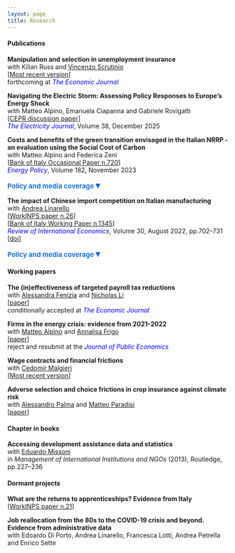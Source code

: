```yaml
---
layout: page
title: Research
---
```


#### Publications

**Manipulation and selection in unemployment insurance**  
with Kilian Russ and <a href="https://sites.google.com/view/vincenzoscrutinio/home">Vincenzo Scrutinio</a>  
[<a href="https://luca-citino.github.io/docs/targeted_ui-5.pdf">Most recent version</a>]  
forthcoming at <span style="color: blue;"><i>The Economic Journal</i></span>

**Navigating the Electric Storm: Assessing Policy Responses to Europe’s Energy Shock**  
with Matteo Alpino, Emanuela Ciapanna and Gabriele Rovigatti  
[<a href="https://cepr.org/system/files/publication-files/DP19981.pdf">CEPR discussion paper</a>]  
<span style="color: blue;"><i>The Electricity Journal</i></span>, Volume 38, December 2025

**Costs and benefits of the green transition envisaged in the Italian NRRP - an evaluation using the Social Cost of Carbon**  
with Matteo Alpino and Federica Zeni  
[<a href="https://www.bancaditalia.it/pubblicazioni/qef/2022-0720/QEF_720.pdf">Bank of Italy Occasional Paper n.720</a>]  
<span style="color: blue;"><i>Energy Policy</i></span>, Volume 182, November 2023
<details style="margin-top:6px;">
  <summary style="cursor:pointer; font-weight:600; color:#0366d6; font-size:15px; display:inline; list-style:none; margin:0;">
    Policy and media coverage <span style="font-size:130%;">▾</span>
  </summary>
  <div style="margin-top:8px; font-size:14px; line-height:1.5;">
    <b>Media coverage:</b><br>
    [<a href="https://www.repubblica.it/economia/2022/10/16/news/superbonus_modifiche_nuovo_governo-370315835/">La Repubblica</a>]  
    [<a href="https://www.ilfoglio.it/economia/2022/11/10/news/il-superbonus-riduce-di-pochissimo-le-emissioni-di-co2-e-aumenta-di-molto-quelle-di-debito-4642055/">Il Foglio</a>]  
    [<a href="https://www.ilsole24ore.com/art/bankitalia-il-superbonus-costa-caro-e-produce-scarsi-benefici-ambientali-AEUmAL9B">Il Sole 24 Ore</a>]  
    [<a href="https://www.open.online/2022/10/17/pnrr-studio-bankitalia-superbonus/">Open Online</a>]  
    [<a href="https://www.huffingtonpost.it/dossier/terra/2022/10/21/news/banca_ditalia_bocciato_il_superbonus_promosse_le_rinnovabili-10458683/">Huffington Post</a>]  
    [<a href="https://www.qualenergia.it/articoli/superbonus-non-inefficiente-come-sembrerebbe-bocciatura-bankitalia/">Qualenergia</a>]  
    <br><b>Policy coverage:</b><br>
    [<a href="https://www.imf.org/en/Publications/CR/Issues/2022/07/28/Italy-Selected-Issues-521489">IMF Country Report n.22/256</a>]  
    [<a href="https://www.bancaditalia.it/pubblicazioni/interventi-vari/int-var-2023/Ricotti-2023.02.21.pdf">Bank of Italy Parliamentary hearing on fiscal incentives and tax credits</a>]
  </div>
</details>

**The impact of Chinese import competition on Italian manufacturing**  
with <a href="https://sites.google.com/site/andrealinarello/home">Andrea Linarello</a>  
[<a href="https://www.inps.it/docallegatiNP/Mig/InpsComunica/WorkInps_Papers/26_WorkINPS_Linarello_Citino_dicembre_2019.pdf">WorkINPS paper n.26</a>]  
[<a href="https://www.bancaditalia.it/pubblicazioni/temi-discussione/2021/2021-1345/en_tema_1345.pdf?language_id=1">Bank of Italy Working Paper n.1345</a>]  
<span style="color: blue;"><i>Review of International Economics</i></span>, Volume 30, August 2022, pp.702–731  
[<a href="https://onlinelibrary.wiley.com/doi/10.1111/roie.12587">doi</a>]
<details style="margin-top:6px;">
  <summary style="cursor:pointer; font-weight:600; color:#0366d6; font-size:15px; display:inline; list-style:none; margin:0;">
    Policy and media coverage <span style="font-size:130%;">▾</span>
  </summary>
  <div style="margin-top:8px; font-size:14px; line-height:1.5;">
    <b>Policy coverage:</b><br>
    [<a href="https://www.inps.it/docallegatiNP/Mig/Dati_analisi_bilanci/Rapporti_annuali/allegato_XVIII_R_A_versione_on_line.pdf">Attachment to the 2019 INPS Annual Report</a>]
  </div>
</details>

#### Working papers

**The (in)effectiveness of targeted payroll tax reductions**  
with <a href="https://sites.google.com/site/alessandrafenizia/">Alessandra Fenizia</a> and <a href="https://sites.google.com/view/nicholasli">Nicholas Li</a>  
[<a href="https://luca-citino.github.io/docs/FLC_2025Jan7.pdf">paper</a>]  
conditionally accepted at <span style="color: blue;"><i>The Economic Journal</i></span>

**Firms in the energy crisis: evidence from 2021–2022**  
with <a href="https://sites.google.com/site/alpinomtt">Matteo Alpino</a> and <a href="https://annalisafrigo.weebly.com/">Annalisa Frigo</a>  
[<a href="https://luca-citino.github.io/docs/acf_april25_c.pdf">paper</a>]  
reject and resubmit at the <span style="color: blue;"><i>Journal of Public Economics</i></span>

**Wage contracts and financial frictions**  
with <a href="https://www.cedomirmalgieri.com">Cedomir Malgieri</a>  
[<a href="https://cedomirm.github.io/website/MC_JMP.pdf">Most recent version</a>]

**Adverse selection and choice frictions in crop insurance against climate risk**  
with <a href="https://sites.google.com/view/alessandropalma/home">Alessandro Palma</a> and <a href="https://www.matteoparadisi.com/">Matteo Paradisi</a>  
[<a href="https://luca-citino.github.io/docs/cpp_aug20204.pdf">paper</a>]

#### Chapter in books

**Accessing development assistance data and statistics**  
with <a href="http://eduardomissoni.info/?lang=en">Eduardo Missoni</a>  
in <i>Management of International Institutions and NGOs</i> (2013), Routledge, pp.227–236

#### Dormant projects

**What are the returns to apprenticeships? Evidence from Italy**  
[<a href="https://www.inps.it/docallegatiNP/Mig/InpsComunica/WorkInps_Papers/21_luglio_2020_aggiornamento_WorkINPS_papers.pdf">WorkINPS paper n.21</a>]

**Job reallocation from the 80s to the COVID-19 crisis and beyond. Evidence from administrative data**  
with Edoardo Di Porto, Andrea Linarello, Francesca Lotti, Andrea Petrella and Enrico Sette
